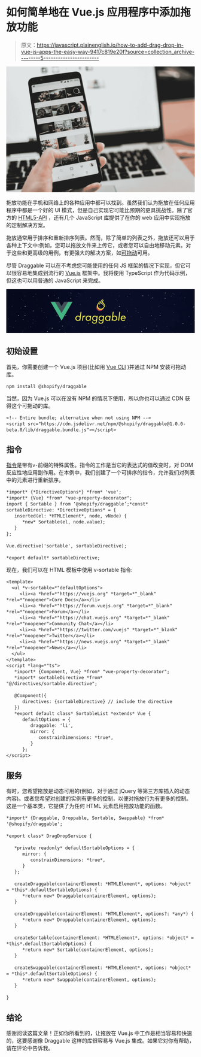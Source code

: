 # 如何简单地在 Vue.js 应用程序中添加拖放功能

> 原文：<https://javascript.plainenglish.io/how-to-add-drag-drop-in-vue-js-apps-the-easy-way-9417c819e20f?source=collection_archive---------5----------------------->

![](img/9b71ac8be47a28f89d6afbcc714b06be.png)

拖放功能在手机和网络上的各种应用中都可以找到。虽然我们认为拖放在任何应用程序中都是一个好的 UI 模式，但是自己实现它可能比预期的更具挑战性。除了官方的 [HTML5-API](https://www.html5rocks.com/en/tutorials/dnd/basics/) ，还有几个 JavaScript 库提供了在你的 web 应用中实现拖放的定制解决方案。

拖放通常用于排序和重新排序列表。然而，除了简单的列表之外，拖放还可以用于各种上下文中:例如，您可以拖放文件来上传它，或者您可以自由地移动元素。对于这些和更高级的用例，有更强大的解决方案，如[可拖动](https://github.com/Shopify/draggable)可用。

尽管 Draggable 可以在不考虑您可能使用的任何 JS 框架的情况下实现，但它可以很容易地集成到流行的 [Vue.js](https://vuejs.org/) 框架中。我将使用 TypeScript 作为代码示例，但这也可以用普通的 JavaScript 来完成。

![](img/c14c884229c2da9f104c6849649e3126.png)

## 初始设置

首先，你需要创建一个 Vue.js 项目(比如用 [Vue CLI](https://cli.vuejs.org/guide/creating-a-project.html) )并通过 NPM 安装可拖动库。

```
npm install @shopify/draggable
```

当然，因为 Vue.js 可以在没有 NPM 的情况下使用，所以你也可以通过 CDN 获得这个可拖动的库。

```
<!-- Entire bundle; alternative when not using NPM -->
<script src="https://cdn.jsdelivr.net/npm/@shopify/draggable@1.0.0-beta.8/lib/draggable.bundle.js"></script>
```

## 指令

[指令](https://vuejs.org/v2/guide/syntax.html#Directives)是带有`v-`前缀的特殊属性。指令的工作是当它的表达式的值改变时，对 DOM 反应性地应用副作用。在本例中，我们创建了一个可排序的指令，允许我们对列表中的元素进行重新排序。

```
*import* {*DirectiveOptions*} *from* 'vue';
*import* {Vue} *from* "vue-property-decorator";
import { Sortable } from ‘@shopify/draggable’;*const* sortableDirective: *DirectiveOptions* = {
   inserted(el: *HTMLElement*, node, vNode) {
      *new* Sortable(el, node.value);
   }
};

Vue.directive('sortable', sortableDirective);

*export default* sortableDirective;
```

现在，我们可以在 HTML 模板中使用 v-sortable 指令:

```
<template>
  <ul *v-sortable=*"defaultOptions">
     <li><a *href=*"https://vuejs.org" *target=*"_blank" *rel=*"noopener">Core Docs</a></li>
     <li><a *href=*"https://forum.vuejs.org" *target=*"_blank" *rel=*"noopener">Forum</a></li>
     <li><a *href=*"https://chat.vuejs.org" *target=*"_blank" *rel=*"noopener">Community Chat</a></li>
     <li><a *href=*"https://twitter.com/vuejs" *target=*"_blank" *rel=*"noopener">Twitter</a></li>
     <li><a *href=*"https://news.vuejs.org" *target=*"_blank" *rel=*"noopener">News</a></li>
  </ul>
</template>
<script *lang=*"ts">
   *import* {Component, Vue} *from* "vue-property-decorator";
   *import* sortableDirective *from* "@/directives/sortable.directive";

   @Component({
      directives: {sortableDirective} // include the directive
   })
   *export default class* SortableList *extends* Vue {
      defaultOptions = {
         draggable: 'li',
         mirror: {
            constrainDimensions: *true*,
         }
      };
</script>
```

## 服务

有时，您希望拖放是动态可用的(例如，对于通过 jQuery 等第三方库插入的动态内容)。或者您希望对创建的实例有更多的控制，以便对拖放行为有更多的控制。这是一个基本类，它提供了为任何 HTML 元素启用拖放功能的函数。

```
*import* {Draggable, Droppable, Sortable, Swappable} *from* '@shopify/draggable';

*export class* DragDropService {

   *private readonly* defaultSortableOptions = {
      mirror: {
         constrainDimensions: *true*,
      }
   };

   createDraggable(containerElement: *HTMLElement*, options: *object* = *this*.defaultSortableOptions) {
      *return new* Draggable(containerElement, options);
   }

   createDroppable(containerElement: *HTMLElement*, options?: *any*) {
      *return new* Droppable(containerElement, options);
   }

   createSortable(containerElement: *HTMLElement*, options: *object* = *this*.defaultSortableOptions) {
      *return new* Sortable(containerElement, options);
   }

   createSwappable(containerElement: *HTMLElement*, options: *object* = *this*.defaultSortableOptions) {
      *return new* Swappable(containerElement, options);
   }

}
```

## 结论

感谢阅读这篇文章！正如你所看到的，让拖放在 Vue.js 中工作是相当容易和快速的，这要感谢像 Draggable 这样的库很容易与 Vue.js 集成。如果它对你有帮助，请在评论中告诉我。